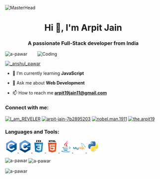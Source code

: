 ![MasterHead](https://miro.medium.com/max/1400/1*OF0xEMkWBv-69zvmNs6RDQ.gif)
<h1 align="center">Hi 👋, I'm Arpit Jain </h1>
<h3 align="center">A passionate Full-Stack developer from India</h3>

<img align="right" alt="Coding" width="400" src="https://c.tenor.com/qJ5evVs-_uUAAAAC/coding.gif">

<p align="left"> <img src="https://komarev.com/ghpvc/?username=a-pawar&label=Profile%20views&color=0e75b6&style=flat" alt="a-pawar" /> </p>

<p align="left"> <a href="https://twitter.com/_anshul_pawar" target="blank"><img src="https://img.shields.io/twitter/follow/_anshul_pawar?logo=twitter&style=for-the-badge" alt="_anshul_pawar" /></a> </p>

- 🌱 I’m currently learning **JavaScript**

- 💬 Ask me about **Web Development**

- 📫 How to reach me **arpit19jain11@gmail.com**

<h3 align="left">Connect with me:</h3>
<p align="left">
<a href="https://twitter.com/I_am_REVELER" target="blank"><img align="center" src="https://raw.githubusercontent.com/rahuldkjain/github-profile-readme-generator/master/src/images/icons/Social/twitter.svg" alt="I_am_REVELER" height="30" width="40" /></a>
<a href="https://www.linkedin.com/in/arpit-jain-7b2895203/" target="blank"><img align="center" src="https://raw.githubusercontent.com/rahuldkjain/github-profile-readme-generator/master/src/images/icons/Social/linked-in-alt.svg" alt="arpit-jain-7b2895203" height="30" width="40" /></a>
<a href="https://www.facebook.com/noble.man.1911/" target="blank"><img align="center" src="https://raw.githubusercontent.com/rahuldkjain/github-profile-readme-generator/master/src/images/icons/Social/facebook.svg" alt="nobel.man.1911" height="30" width="40" /></a>
<a href="https://www.instagram.com/the.arpit19/?next=%2F&hl=en" target="blank"><img align="center" src="https://raw.githubusercontent.com/rahuldkjain/github-profile-readme-generator/master/src/images/icons/Social/instagram.svg" alt="the.arpit19" height="30" width="40" /></a>
</p>

<h3 align="left">Languages and Tools:</h3>
<p align="left"> <a href="https://www.cprogramming.com/" target="_blank" rel="noreferrer"> <img src="https://raw.githubusercontent.com/devicons/devicon/master/icons/c/c-original.svg" alt="c" width="40" height="40"/> </a> <a href="https://www.w3schools.com/cpp/" target="_blank" rel="noreferrer"> <img src="https://raw.githubusercontent.com/devicons/devicon/master/icons/cplusplus/cplusplus-original.svg" alt="cplusplus" width="40" height="40"/> </a> <a href="https://www.w3schools.com/css/" target="_blank" rel="noreferrer"> <img src="https://raw.githubusercontent.com/devicons/devicon/master/icons/css3/css3-original-wordmark.svg" alt="css3" width="40" height="40"/> </a> <a href="https://www.w3.org/html/" target="_blank" rel="noreferrer"> <img src="https://raw.githubusercontent.com/devicons/devicon/master/icons/html5/html5-original-wordmark.svg" alt="html5" width="40" height="40"/> </a> <a href="https://www.java.com" target="_blank" rel="noreferrer"> <img src="https://raw.githubusercontent.com/devicons/devicon/master/icons/java/java-original.svg" alt="java" width="40" height="40"/> </a> <a href="https://www.mysql.com/" target="_blank" rel="noreferrer"> <img src="https://raw.githubusercontent.com/devicons/devicon/master/icons/mysql/mysql-original-wordmark.svg" alt="mysql" width="40" height="40"/> </a> <a href="https://www.python.org" target="_blank" rel="noreferrer"> <img src="https://raw.githubusercontent.com/devicons/devicon/master/icons/python/python-original.svg" alt="python" width="40" height="40"/> </a> </p>

<p><img align="left" src="https://github-readme-stats.vercel.app/api/top-langs?username=a-pawar&show_icons=true&locale=en&layout=compact" alt="a-pawar" /></p>

<p>&nbsp;<img align="center" src="https://github-readme-stats.vercel.app/api?username=a-pawar&show_icons=true&locale=en" alt="a-pawar" /></p>

<p><img align="center" src="https://github-readme-streak-stats.herokuapp.com/?user=a-pawar&" alt="a-pawar" /></p>
